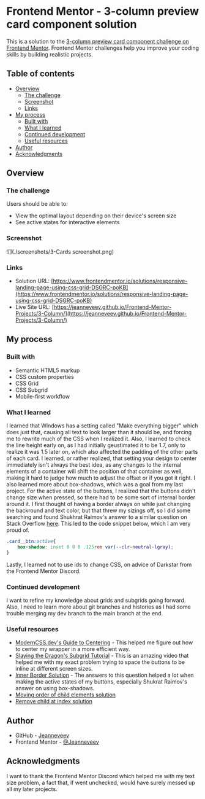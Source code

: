 # Frontend Mentor - 3-column preview card component solution

This is a solution to the [3-column preview card component challenge on Frontend Mentor](https://www.frontendmentor.io/challenges/3column-preview-card-component-pH92eAR2-). Frontend Mentor challenges help you improve your coding skills by building realistic projects. 

## Table of contents

- [Overview](#overview)
  - [The challenge](#the-challenge)
  - [Screenshot](#screenshot)
  - [Links](#links)
- [My process](#my-process)
  - [Built with](#built-with)
  - [What I learned](#what-i-learned)
  - [Continued development](#continued-development)
  - [Useful resources](#useful-resources)
- [Author](#author)
- [Acknowledgments](#acknowledgments)

## Overview

### The challenge

Users should be able to:

- View the optimal layout depending on their device's screen size
- See active states for interactive elements

### Screenshot

![](./screenshots/3-Cards screenshot.png)

### Links

- Solution URL: [https://www.frontendmentor.io/solutions/responsive-landing-page-using-css-grid-DSGRC-poKB](https://www.frontendmentor.io/solutions/responsive-landing-page-using-css-grid-DSGRC-poKB)
- Live Site URL: [https://jeanneveev.github.io/Frontend-Mentor-Projects/3-Column/](https://jeanneveev.github.io/Frontend-Mentor-Projects/3-Column/)

## My process

### Built with

- Semantic HTML5 markup
- CSS custom properties
- CSS Grid
- CSS Subgrid
- Mobile-first workflow

### What I learned

I learned that Windows has a setting called "Make everything bigger" which does just that, causing all text to look larger than it should be, and forcing me to rewrite much of the CSS when I realized it. Also, I learned to check the line height early on, as I had initially geustimated it to be 1.7, only to realize it was 1.5 later on, which also affected the padding of the other parts of each card.
I learned, or rather realized, that setting your design to center immediately isn't always the best idea, as any changes to the internal elements of a container will shift the position of that container as well, making it hard to judge how much to adjust the offset or if you got it right.
I also learned more about box-shadows, which was a goal from my last project. For the active state of the buttons, I realized that the buttons didn't change size when pressed, so there had to be some sort of internal border around it. I first thought of having a border always on while just changing the backround and text color, but that threw my sizings off, so I did some searching and found Shukhrat Raimov's answer to a similar question on Stack Overflow [here](https://stackoverflow.com/questions/9601357/placing-border-inside-of-div-and-not-on-its-edge). This led to the code snippet below, which I am very proud of.
```css
.card__btn:active{
    box-shadow: inset 0 0 0 .125rem var(--clr-neutral-lgray);
}
```
Lastly, I learned not to use ids to change CSS, on advice of Darkstar from the Frontend Mentor Discord. 

### Continued development

I want to refine my knowledge about grids and subgrids going forward. Also, I need to learn more about git branches and histories as I had some trouble merging my dev branch to the main branch at the end.

### Useful resources

- [ModernCSS.dev's Guide to Centering](https://moderncss.dev/complete-guide-to-centering-in-css/) - This helped me figure out how to center my wrapper in a more efficient way.
- [Slaying the Dragon's Subgrid Tutorial](https://www.youtube.com/watch?v=Yl8hg2FG20Q&t=490s) - This is an amazing video that helped me with my exact problem trying to space the buttons to be inline at different screen sizes.
- [Inner Border Solution](https://stackoverflow.com/questions/9601357/placing-border-inside-of-div-and-not-on-its-edge) - The answers to this question helped a lot when making the active states of my buttons, especially Shukrat Raimov's answer on using box-shadows.
- [Moving order of child elements solution](https://stackoverflow.com/questions/25850389/how-i-can-change-child-elements-order-in-js)
- [Remove child at index solution](https://stackoverflow.com/questions/31437211/remove-single-child-at-index)

## Author

- GitHub - [Jeanneveev](https://github.com/Jeanneveev)
- Frontend Mentor - [@Jeanneveev](https://www.frontendmentor.io/profile/Jeanneveev)


## Acknowledgments

I want to thank the Frontend Mentor Discord which helped me with my text size problem, a fact that, if went unchecked, would have surely messed up all my later projects.